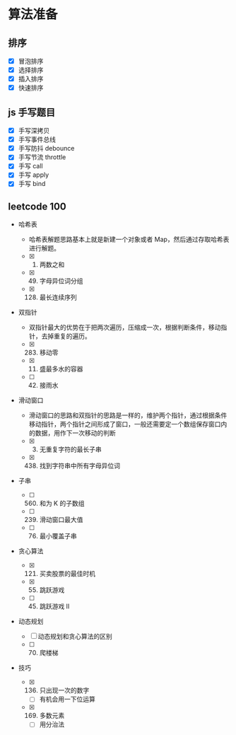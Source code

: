 # 算法准备

## 排序

- [x] 冒泡排序
- [x] 选择排序
- [x] 插入排序
- [x] 快速排序

## js 手写题目

- [x] 手写深拷贝
- [x] 手写事件总线
- [x] 手写防抖 debounce
- [x] 手写节流 throttle
- [x] 手写 call
- [x] 手写 apply
- [x] 手写 bind

## leetcode 100

- 哈希表

  - 哈希表解题思路基本上就是新建一个对象或者 Map，然后通过存取哈希表进行解题。
  - [x] 1. 两数之和
  - [x] 49. 字母异位词分组
  - [x] 128. 最长连续序列

- 双指针

  - 双指针最大的优势在于把两次遍历，压缩成一次，根据判断条件，移动指针，去掉重复的遍历。
  - [x] 283. 移动零
  - [x] 11. 盛最多水的容器
  - [ ] 42. 接雨水

- 滑动窗口

  - 滑动窗口的思路和双指针的思路是一样的，维护两个指针，通过根据条件移动指针，两个指针之间形成了窗口，一般还需要定一个数组保存窗口内的数据，用作下一次移动的判断
  - [x] 3. 无重复字符的最长子串
  - [x] 438. 找到字符串中所有字母异位词

- 子串

  - [ ] 560. 和为 K 的子数组
  - [ ] 239. 滑动窗口最大值
  - [ ] 76. 最小覆盖子串

- 贪心算法

  - [x] 121. 买卖股票的最佳时机
  - [x] 55. 跳跃游戏
  - [ ] 45. 跳跃游戏 II

- 动态规划

  - [ ] 动态规划和贪心算法的区别
  - [ ] 70. 爬楼梯

- 技巧
  - [x] 136. 只出现一次的数字
    - [ ] 有机会用一下位运算
  - [x] 169. 多数元素
    - [ ] 用分治法
